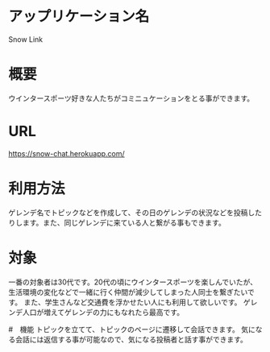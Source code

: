 # アップリケーション名
Snow Link

# 概要
ウインタースポーツ好きな人たちがコミニュケーションをとる事ができます。

# URL
https://snow-chat.herokuapp.com/

# 利用方法
ゲレンデ名でトピックなどを作成して、その日のゲレンデの状況などを投稿したりします。また、同じゲレンデに来ている人と繋がる事もできます。

# 対象
一番の対象者は30代です。20代の頃にウインタースポーツを楽しんでいたが、生活環境の変化などで一緒に行く仲間が減少してしまった人同士を繋ぎたいです。
また、学生さんなど交通費を浮かせたい人にも利用して欲しいです。
ゲレンデ人口が増えてゲレンデの力にもなれたら最高です。

#　機能
トピックを立てて、トピックのページに遷移して会話できます。
気になる会話には返信する事が可能なので、気になる投稿者と話す事ができます。


